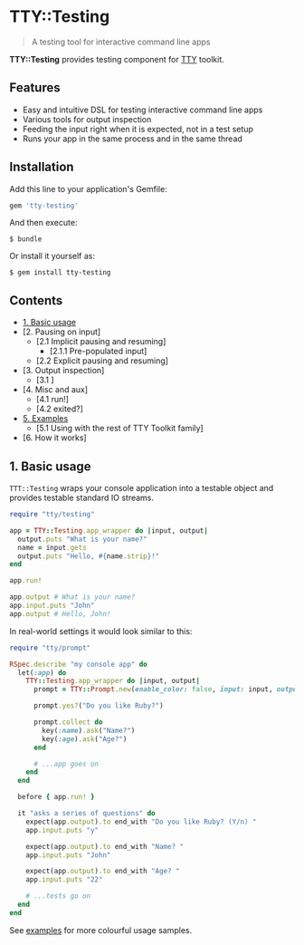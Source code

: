# TTY::Testing

> A testing tool for interactive command line apps

**TTY::Testing** provides testing component for [TTY](https://github.com/piotrmurach/tty) toolkit.

## Features

* Easy and intuitive DSL for testing interactive command line apps
* Various tools for output inspection
* Feeding the input right when it is expected, not in a test setup
* Runs your app in the same process and in the same thread

## Installation

Add this line to your application's Gemfile:

```ruby
gem 'tty-testing'
```

And then execute:

    $ bundle

Or install it yourself as:

    $ gem install tty-testing

## Contents

* [1. Basic usage](#1-basic-usage)
* [2. Pausing on input]
  * [2.1 Implicit pausing and resuming]
    * [2.1.1 Pre-populated input]
  * [2.2 Explicit pausing and resuming]
* [3. Output inspection]
  * [3.1 ]
* [4. Misc and aux]
  * [4.1 run!]
  * [4.2 exited?]
* [5. Examples](#5-examples)
  * [5.1 Using with the rest of TTY Toolkit family]
* [6. How it works]

## 1. Basic usage

`TTT::Testing` wraps your console application into a testable object
and provides testable standard IO streams.

```ruby
require "tty/testing"

app = TTY::Testing.app_wrapper do |input, output|
  output.puts "What is your name?"
  name = input.gets
  output.puts "Hello, #{name.strip}!"
end

app.run!

app.output # What is your name?
app.input.puts "John"
app.output # Hello, John!
```

In real-world settings it would look similar to this:

```ruby
require "tty/prompt"

RSpec.describe "my console app" do
  let(:app) do
    TTY::Testing.app_wrapper do |input, output|
      prompt = TTY::Prompt.new(enable_color: false, input: input, output: output) # Note test streams have been passed

      prompt.yes?("Do you like Ruby?")

      prompt.collect do
        key(:name).ask("Name?")
        key(:age).ask("Age?")
      end

      # ...app goes on
    end
  end

  before { app.run! }

  it "asks a series of questions" do
    expect(app.output).to end_with "Do you like Ruby? (Y/n) "
    app.input.puts "y"

    expect(app.output).to end_with "Name? "
    app.input.puts "John"

    expect(app.output).to end_with "Age? "
    app.input.puts "22"

    # ...tests go on
  end
end
```

See [examples](#5-examples) for more colourful usage samples.
